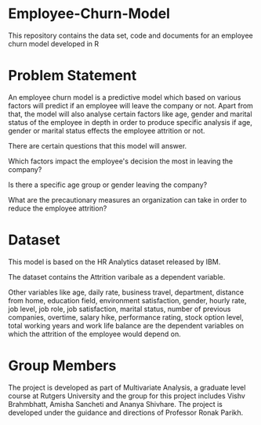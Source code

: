 # Employee-Churn-Model
This repository contains the data set, code and documents for an employee churn model developed in R

# Problem Statement 
An employee churn model is a predictive model which based on various factors will predict if an employee will leave the company or not. Apart from that, the model will also analyse certain factors like age, gender and marital status of the employee in depth in order to produce specific analysis if age, gender or marital status effects the employee attrition or not. 

There are certain questions that this model will answer. 

Which factors impact the employee's decision the most in leaving the company?

Is there a specific age group or gender leaving the company?

What are the precautionary measures an organization can take in order to reduce the employee attrition?

# Dataset 

This model is based on the HR Analytics dataset released by IBM. 

The dataset contains the Attrition varibale as a dependent variable. 

Other variables like age, daily rate, business travel, department, distance from home, education field, environment satisfaction, gender, hourly rate, job level, job role, job satisfaction, marital status, number of previous companies, overtime, salary hike, performance rating, stock option level, total working years and work life balance are the dependent variables on which the attrition of the employee would depend on. 

# Group Members
The project is developed as part of Multivariate Analysis, a graduate level course at Rutgers University and the group for this project includes Vishv Brahmbhatt, Amisha Sancheti and Ananya Shivhare. The project is developed under the guidance and directions of Professor Ronak Parikh.
